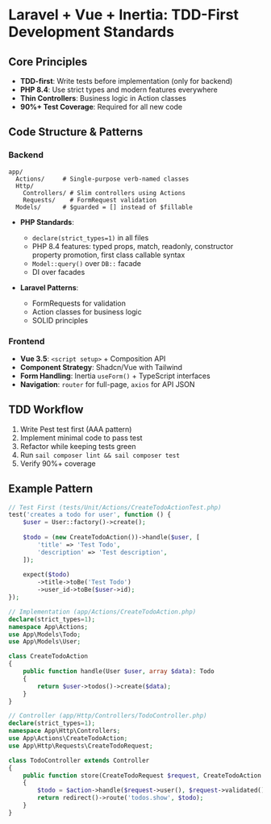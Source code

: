 # Laravel + Vue + Inertia: TDD-First Development Standards

## Core Principles
- **TDD-first**: Write tests before implementation (only for backend)
- **PHP 8.4**: Use strict types and modern features everywhere
- **Thin Controllers**: Business logic in Action classes
- **90%+ Test Coverage**: Required for all new code

## Code Structure & Patterns

### Backend
```
app/
  Actions/     # Single-purpose verb-named classes 
  Http/
    Controllers/ # Slim controllers using Actions
    Requests/    # FormRequest validation
  Models/      # $guarded = [] instead of $fillable
```

- **PHP Standards**: 
  - `declare(strict_types=1)` in all files
  - PHP 8.4 features: typed props, match, readonly, constructor property promotion, first class callable syntax
  - `Model::query()` over `DB::` facade
  - DI over facades

- **Laravel Patterns**:
  - FormRequests for validation
  - Action classes for business logic
  - SOLID principles

### Frontend 
- **Vue 3.5**: `<script setup>` + Composition API
- **Component Strategy**: Shadcn/Vue with Tailwind
- **Form Handling**: Inertia `useForm()` + TypeScript interfaces
- **Navigation**: `router` for full-page, `axios` for API JSON

## TDD Workflow

1. Write Pest test first (AAA pattern)
2. Implement minimal code to pass test
3. Refactor while keeping tests green
4. Run `sail composer lint && sail composer test`
5. Verify 90%+ coverage

## Example Pattern

```php
// Test First (tests/Unit/Actions/CreateTodoActionTest.php)
test('creates a todo for user', function () {
    $user = User::factory()->create();
    
    $todo = (new CreateTodoAction())->handle($user, [
        'title' => 'Test Todo',
        'description' => 'Test description',
    ]);
    
    expect($todo)
        ->title->toBe('Test Todo')
        ->user_id->toBe($user->id);
});

// Implementation (app/Actions/CreateTodoAction.php)
declare(strict_types=1);
namespace App\Actions;
use App\Models\Todo;
use App\Models\User;

class CreateTodoAction
{
    public function handle(User $user, array $data): Todo
    {
        return $user->todos()->create($data);
    }
}

// Controller (app/Http/Controllers/TodoController.php) 
declare(strict_types=1);
namespace App\Http\Controllers;
use App\Actions\CreateTodoAction;
use App\Http\Requests\CreateTodoRequest;

class TodoController extends Controller
{
    public function store(CreateTodoRequest $request, CreateTodoAction $action)
    {
        $todo = $action->handle($request->user(), $request->validated());
        return redirect()->route('todos.show', $todo);
    }
}
```
